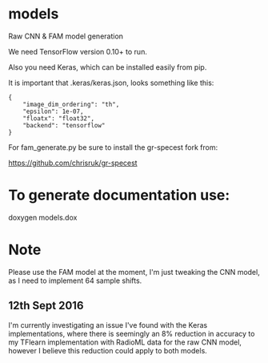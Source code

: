 # models

Raw CNN &amp; FAM model generation

We need TensorFlow version 0.10+ to run.

Also you need Keras, which can be installed easily from pip.

It is important that .keras/keras.json, looks something like this:

```
{
    "image_dim_ordering": "th", 
    "epsilon": 1e-07, 
    "floatx": "float32", 
    "backend": "tensorflow"
}
```

For fam_generate.py be sure to install the gr-specest fork from: 

https://github.com/chrisruk/gr-specest

# To generate documentation use:

doxygen models.dox

# Note

Please use the FAM model at the moment, I'm just tweaking the CNN model, as I need to implement 64 sample shifts.

## 12th Sept 2016

I'm currently investigating an issue I've found with the Keras implementations, where 
there is seemingly an 8% reduction in accuracy to my TFlearn implementation with RadioML data for the raw CNN model, however
I believe this reduction could apply to both models.
